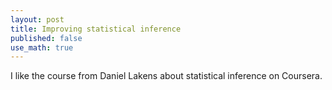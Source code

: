 ```yaml
---
layout: post
title: Improving statistical inference
published: false
use_math: true
---
```


I like the course from Daniel Lakens about statistical inference on Coursera.


